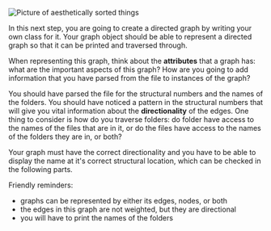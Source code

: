 <!--title={Initializing the Graph}-->

<!--badges={Python:50,Algorithms:100}-->

<!--concepts={directedGraphs, introToGraphs, useOfGraphs}-->

![Picture of aesthetically sorted things](https://images.pexels.com/photos/2938205/pexels-photo-2938205.jpeg?auto=compress&cs=tinysrgb&dpr=2&h=750&w=1260)

In this next step, you are going to create a directed graph by writing your own class for it. Your graph object should be able to represent a directed graph so that it can be printed and traversed through.

When representing this graph, think about the **attributes** that a graph has: what are the important aspects of this graph? How are you going to add information that you have parsed from the file to instances of the graph?

You should have parsed the file for the structural numbers and the names of the folders. You should have noticed a pattern in the structural numbers that will give you vital information about the **directionality** of the edges. One thing to consider is how do you traverse folders: do folder have access to the names of the files that are in it, or do the files have access to the names of the folders they are in, or both?

Your graph must have the correct directionality and you have to be able to display the name at it's correct structural location, which can be checked in the following parts.

Friendly reminders:

- graphs can be represented by either its edges, nodes, or both
- the edges in this graph are not weighted, but they are directional
- you will have to print the names of the folders

